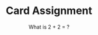 <!DOCTYPE html>
<center>
    <head>
        <h1>Card Assignment</h1>
    </head>
    <style>
        .label:after {
            content: 'What is 2 + 2 = ?';
        }
        .label:hover:after {
            content: 'The Answer is 4.';
        }
    </style>
    <body>
        <p>
            <span class="label"></span>
        </p>
    </body>

